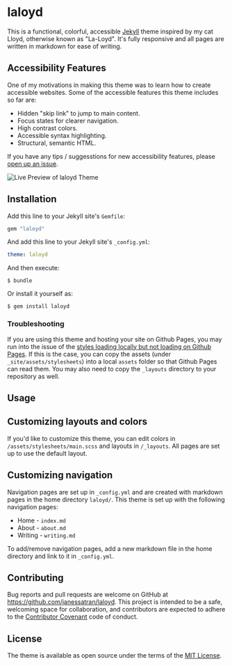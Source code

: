 # laloyd

This is a functional, colorful, accessible [Jekyll](https://jekyllrb.com/) theme inspired by my cat Lloyd, otherwise known as "La-Loyd". It's fully responsive and all pages are written in markdown for ease of writing.

## Accessibility Features
One of my motivations in making this theme was to learn how to create accessible websites. Some of the accessible features this theme includes so far are:
- Hidden "skip link" to jump to main content.
- Focus states for clearer navigation.
- High contrast colors.
- Accessible syntax highlighting.
- Structural, semantic HTML.

If you have any tips / suggesstions for new accessibility features, please [open up an issue](https://github.com/janessatran/laloyd/issues).

![Live Preview of laloyd Theme](http://g.recordit.co/6dYP4Y8YuU.gif)

## Installation
Add this line to your Jekyll site's `Gemfile`:

```ruby
gem "laloyd"
```

And add this line to your Jekyll site's `_config.yml`:

```yaml
theme: laloyd
```

And then execute:

    $ bundle

Or install it yourself as:

    $ gem install laloyd

### Troubleshooting
If you are using this theme and hosting your site on Github Pages, you may run into the issue of the [styles loading locally but not loading on Github Pages](https://stackoverflow.com/questions/42450554/jekyll-site-works-locally-but-not-on-github-pages). If this is the case, you can copy the assets (under `_site/assets/stylesheets`) into a local `assets` folder so that Github Pages can read them. You may also need to copy the `_layouts` directory to your repository as well.

## Usage

## Customizing layouts and colors
If you'd like to customize this theme, you can edit colors in `/assets/stylesheets/main.scss` and layouts in `/_layouts`. All pages are set up to use the default layout.

## Customizing navigation
Navigation pages are set up in `_config.yml` and are created with markdown pages in the home directory `laloyd/`. This theme is set up with the following navigation pages:
- Home - `index.md`
- About - `about.md`
- Writing - `writing.md`

To add/remove navigation pages, add a new markdown file in the home directory and link to it in `_config.yml`.

## Contributing

Bug reports and pull requests are welcome on GitHub at https://github.com/janessatran/laloyd. This project is intended to be a safe, welcoming space for collaboration, and contributors are expected to adhere to the [Contributor Covenant](http://contributor-covenant.org) code of conduct.

## License

The theme is available as open source under the terms of the [MIT License](https://opensource.org/licenses/MIT).

